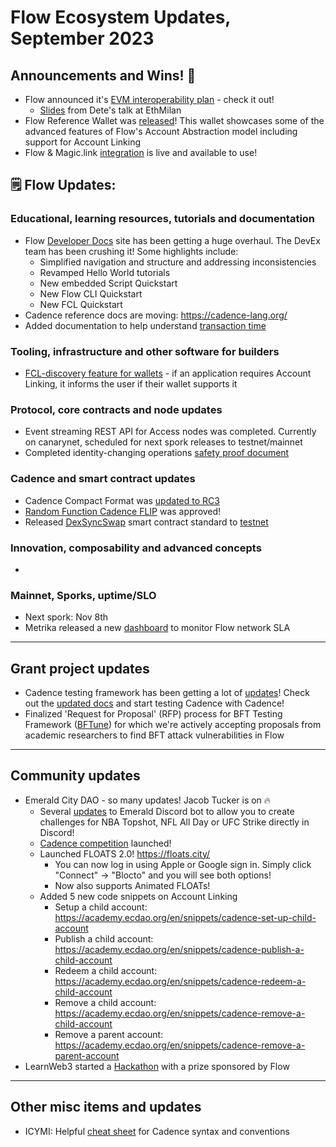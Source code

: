 # Flow Ecosystem Updates, September 2023

## Announcements and Wins! 🎉
* Flow announced it's [EVM interoperability plan](https://forum.onflow.org/t/evm-on-flow-beyond-solidity/5260) - check it out!
  * [Slides](https://docs.google.com/presentation/d/1_rHKDeMfU07HZldAk-vzwlWKABNeu9CGAdksHEwGlNk/edit#slide=id.g241b055a5c0_0_91) from Dete's talk at EthMilan
* Flow Reference Wallet was [released](https://flow.com/post/flow-reference-wallet-unlocking-flows-potential-with-a-fully-open-source-reference-wallet-for-builders)! This wallet showcases some of the advanced features of Flow's Account Abstraction model including support for Account Linking
* Flow & Magic.link [integration](https://flow.com/post/flow-magic-integration) is live and available to use!

## 🗒 Flow Updates: 

### Educational, learning resources, tutorials and documentation
* Flow [Developer Docs](https://developers.flow.com/) site has been getting a huge overhaul. The DevEx team has been crushing it! Some highlights include:
  * Simplified navigation and structure and addressing inconsistencies 
  * Revamped Hello World tutorials
  * New embedded Script Quickstart
  *  New Flow CLI Quickstart
  *  New FCL Quickstart 
* Cadence reference docs are moving: https://cadence-lang.org/
* Added documentation to help understand [transaction time](https://developers.flow.com/build/advanced-concepts/transaction-time)

### Tooling, infrastructure and other software for builders
* [FCL-discovery feature for wallets](https://github.com/onflow/fcl-discovery/pull/161) - if an application requires Account Linking, it informs the user if their wallet supports it

### Protocol, core contracts and node updates
* Event streaming REST API for Access nodes was completed. Currently on canarynet, scheduled for next spork releases to testnet/mainnet
* Completed identity-changing operations [safety proof document](https://www.notion.so/dapperlabs/Identity-Changing-Operations-610bb2d3b63f4d3dae12e405d3c5a097)

### Cadence and smart contract updates
* Cadence Compact Format was [updated to RC3](https://github.com/onflow/ccf/issues/4)
* [Random Function Cadence FLIP](https://github.com/onflow/flips/pull/120) was approved!
* Released [DexSyncSwap](https://forum.onflow.org/t/dex-standard-on-flow/4607) smart contract standard to [testnet](https://testnet.contractbrowser.com/A.1892acb0b380cc30.DexSyncSwap) 

### Innovation, composability and advanced concepts
* 

### Mainnet, Sporks, uptime/SLO
* Next spork: Nov 8th
* Metrika released a new [dashboard](https://app.metrika.co/flow/dashboard/slas?tr=YTD) to monitor Flow network SLA

------------------------------------------

## Grant project updates
* Cadence testing framework has been getting a lot of [updates](https://forum.onflow.org/t/major-uplift-for-cadence-testing-framework/5232/4)! Check out the [updated docs](https://developers.flow.com/guides/smart-contracts/testing) and start testing Cadence with Cadence!
* Finalized 'Request for Proposal' (RFP) process for BFT Testing Framework ([BFTune](https://github.com/onflow/bftune)) for which we're actively accepting proposals from academic researchers to find BFT attack vulnerabilities in Flow

------------------------------------------
## Community updates 

* Emerald City DAO - so many updates! Jacob Tucker is on 🔥
  * Several [updates](https://docs.ecdao.org/products/emerald-bot/dapper-sports/nba-wnba-topshot) to Emerald Discord bot to allow you to create challenges for NBA Topshot, NFL All Day or UFC Strike directly in Discord!
  * [Cadence competition](https://flow.com/post/september-2023-cadence-competition) launched!
  * Launched FLOATS 2.0! https://floats.city/
    * You can now log in using Apple or Google sign in. Simply click "Connect" -> "Blocto" and you will see both options!
    * Now also supports Animated FLOATs!
  * Added 5 new code snippets on Account Linking
    * Setup a child account: https://academy.ecdao.org/en/snippets/cadence-set-up-child-account
    * Publish a child account: https://academy.ecdao.org/en/snippets/cadence-publish-a-child-account
    * Redeem a child account: https://academy.ecdao.org/en/snippets/cadence-redeem-a-child-account
    * Remove a child account: https://academy.ecdao.org/en/snippets/cadence-remove-a-child-account
    * Remove a parent account: https://academy.ecdao.org/en/snippets/cadence-remove-a-parent-account   
* LearnWeb3 started a [Hackathon](https://learnweb3.io/hackathons/decentralized-intelligence-season-1) with a prize sponsored by Flow

------------------------------------------
## Other misc items and updates
* ICYMI: Helpful [cheat sheet](https://gist.github.com/chasefleming/0d5e21606cf8c9a3d5584a0625544c29) for Cadence syntax and conventions
